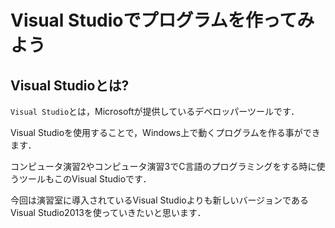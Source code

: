 # Visual Studioでプログラムを作ってみよう

## Visual Studioとは?

`Visual Studio`とは，Microsoftが提供しているデベロッパーツールです．

Visual Studioを使用することで，Windows上で動くプログラムを作る事ができます．

コンピュータ演習2やコンピュータ演習3でC言語のプログラミングをする時に使うツールもこのVisual Studioです．

今回は演習室に導入されているVisual Studioよりも新しいバージョンであるVisual Studio2013を使っていきたいと思います．

